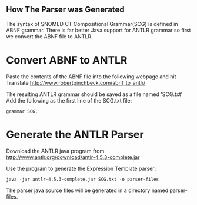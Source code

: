 ## How The Parser was Generated
The syntax of SNOMED CT Compositional Grammar(SCG) is defined in ABNF grammar.
There is far better Java support for ANTLR grammar so first we convert the ABNF file to ANTLR.
 
# Convert ABNF to ANTLR
Paste the contents of the ABNF file into the following webpage and hit Translate
http://www.robertpinchbeck.com/abnf_to_antlr/ 

The resulting ANTLR grammar should be saved as a file named 'SCG.txt'
Add the following as the first line of the SCG.txt file:
```
grammar SCG;
```

# Generate the ANTLR Parser
Download the ANTLR java program from http://www.antlr.org/download/antlr-4.5.3-complete.jar

Use the program to generate the Expression Template parser:
```
java -jar antlr-4.5.3-complete.jar SCG.txt -o parser-files
```

The parser java source files will be generated in a directory named parser-files.
